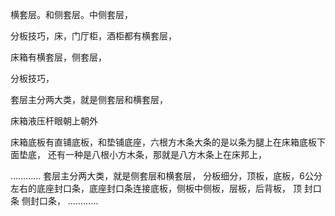 横套层。和侧套层。中侧套层，

分板技巧，床，门厅柜，酒柜都有横套层，

床箱有横套层，侧套层，

分板技巧，

套层主分两大类，就是侧套层和横套层，

床箱液压杆眼朝上朝外

床箱底板有直铺底板，和垫铺底座，六根方木条大条的是以条为腿上在床箱底板下面垫底，
还有一种是八根小方木条，那就是八方木条上在床邦上，

…………
套层主分两大类，就是侧套层和横套层，
分板细分，顶板，底板，6公分左右的底座封口条，底座封口条连接底板，侧板中侧板，层板，后背板，
顶   封口条  侧封口条，
…………

